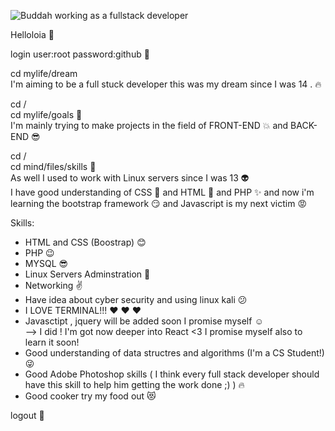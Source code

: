 ![Buddah working as a fullstack developer](https://www.alfajer-dc.com/wp-content/uploads/2021/01/111111.gif)<br/>

Helloloia  👋 <br/>

login user:root password:github :cop:<br/>

cd mylife/dream <br/>
I'm aiming to be a full stuck developer this was my dream since I was 14 . :fire:<br/>

cd /<br/>
cd mylife/goals :running:<br/>
I'm mainly trying to make projects in the field of FRONT-END :boom: and BACK-END :sunglasses:<br/>

cd / <br/>
cd mind/files/skills :nail_care:<br/>
As well I used to work with Linux servers since I was 13 :alien: <br/>
I have good understanding of CSS :dizzy: and HTML :star2: and PHP :sparkles: and now i'm learning the bootstrap framework :smirk: and Javascript is my next victim :rage:<br/>

Skills: <br/>
- HTML and CSS (Boostrap) :blush:<br/>
- PHP :wink:<br/>
- MYSQL :sunglasses:<br/>
- Linux Servers Adminstration :clap:<br/>
- Networking :v:<br/>
- Have idea about cyber security and using linux kali :confused:<br/>
- I LOVE TERMINAL!!! :heart: :heart: :heart:<br/>
- Javasctipt , jquery will be added soon I promise myself :relaxed:<br/>
--> I did ! I'm got now deeper into React <3 I promise myself also to learn it soon!<br/>
- Good understanding of data structres and algorithms (I'm a CS Student!) :stuck_out_tongue_winking_eye:<br/>
- Good Adobe Photoshop skills ( I think every full stack developer should have this skill to help him getting the work done ;) ) :fire:<br/>
- Good cooker try my food out :heart_eyes_cat:<br/>

logout :cop:


